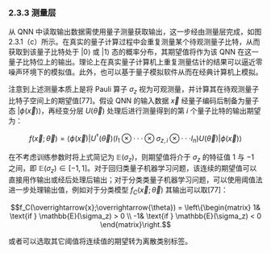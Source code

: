 ### 2.3.3 测量层

从 QNN 中读取输出数据需使用量子测量获取输出，这一步经由测量层完成，如图 2.3.1（c）所示。在真实的量子计算过程中会重复测量某个待观测量子比特，从而获取到该量子比特处于 $|0\rangle$ 或 $|1\rangle$ 态的概率分布，其期望值将作为该 QNN 在这一量子比特位上的输出。理论上在真实量子计算机上重复测量估计的结果可以逼近零噪声环境下的模拟值。此外，也可以基于量子模拟软件从而在经典计算机上模拟。

注意到上述测量本质上是将 Pauli 算子 $\sigma_z$ 视为可观测量，并计算其在待观测量子比特子空间上的期望值[77]。假设 QNN 的输入数据 $\overrightarrow{x}$ 经量子编码后制备为量子态 $|\phi(\overrightarrow{x})\rangle$，再经变分层 $U(\overrightarrow{\theta})$ 处理后进行测量得到的第 $i$ 个量子比特的输出期望为：

$$f(\overrightarrow{x};\overrightarrow{\theta}) = \langle \phi(\overrightarrow{x}) | U^{\dagger}(\overrightarrow{\theta}) (I_1 \otimes ···\otimes \sigma_{z, i} \otimes ··· I_n) U(\overrightarrow{\theta}) | \phi(\overrightarrow{x})\rangle$$

在不考虑训练参数时将上式简记为 $\mathbb{E}(\sigma_z)$，则期望值将介于 $\sigma_z$ 的特征值 $1$ 与 $-1$ 之间，即 $\mathbb{E}(\sigma_z) \in \left [ -1,1 \right ]$。对于回归类量子机器学习问题，该连续的期望值可以直接用作输出或经后处理后输出；对于分类类量子机器学习问题，可以使用阈值法进一步处理输出值，例如对于分类模型 $f_C(\overrightarrow{x};\overrightarrow{\theta})$ 其输出可以取[77]：

$$f_C(\overrightarrow{x};\overrightarrow{\theta}) = \left\{\begin{matrix}
  1& \text{if } \mathbb{E}(\sigma_z) > 0 \\
  -1& \text{if } \mathbb{E}(\sigma_z) < 0
\end{matrix}\right.$$

或者可以选取其它阈值将连续值的期望转为离散类别标签。
